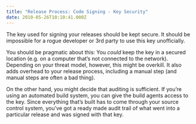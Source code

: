 ```yaml
---
title: "Release Process: Code Signing - Key Security"
date: 2010-05-26T10:10:41.000Z
---
```

The key used for signing your releases should be kept secure. It should be impossible for a rogue developer or 3rd party to use this key unofficially.

You should be pragmatic about this: You _could_ keep the key in a secured location (e.g. on a computer that’s not connected to the network). Depending on your threat model, however, this might be overkill. It also adds overhead to your release process, including a manual step (and manual steps are often a bad thing).

On the other hand, you might decide that auditing is sufficient. If you’re using an automated build system, you can give the build agents access to the key. Since everything that’s built has to come through your source control system, you’ve got a ready made audit trail of what went into a particular release and was signed with that key.
